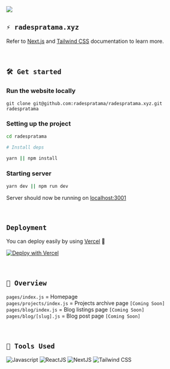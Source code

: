 <img align="center" src="https://github.com/radespratama/radespratama.xyz/blob/main/public/static/images/Banner.jpg?raw=true" />

<br />

## `⚡ radespratama.xyz`

Refer to [Next.js](https://nextjs.org/docs/) and [Tailwind CSS](https://tailwindcss.com/) documentation to learn more.

<br />

## `🛠 Get started`

### Run the website locally

```
git clone git@github.com:radespratama/radespratama.xyz.git radespratama
```

### Setting up the project

```bash
cd radespratama

# Install deps

yarn || npm install
```

### Starting server

```bash
yarn dev || npm run dev
```

Server should now be running on [localhost:3001](https://localhost:3001)

<br />

## `Deployment`

You can deploy easily by using [Vercel](https://vercel.com/) 🎉

[![Deploy with Vercel](https://vercel.com/button)](https://vercel.com/new/git/external?repository-url=https%3A%2F%2Fgithub.com%2Fradespratama%2Fradespratama.xyz)

<br/>

## `📌 Overview`

`pages/index.js` = Homepage  
`pages/projects/index.js` = Projects archive page `[Coming Soon]`  
`pages/blog/index.js` = Blog listings page `[Coming Soon]`  
`pages/blog/[slug].js` = Blog post page `[Coming Soon]`

<br/>

## `🔧 Tools Used`

![Javascript](https://img.shields.io/badge/Javascript-F7DF1E?style=for-the-badge&logo=Javascript&logoColor=black)
![ReactJS](https://img.shields.io/badge/ReactJs-1F2937?style=for-the-badge&logo=react&logoColor=white)
![NextJS](https://img.shields.io/badge/NextJs-1F2937?style=for-the-badge&logo=next.js&logoColor=white)
![Tailwind CSS](https://img.shields.io/badge/tAILWINDCSS-352DAC?style=for-the-badge&logo=tailwindcss&logoColor=white)

<br/>
